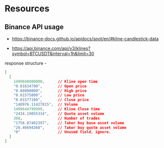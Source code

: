 # Resources

## Binance API usage

- https://binance-docs.github.io/apidocs/spot/en/#kline-candlestick-data

- https://api.binance.com/api/v3/klines?symbol=BTCUSDT&interval=1h&limit=30

response structure -

```json
[
  [
    1499040000000,      // Kline open time
    "0.01634790",       // Open price
    "0.80000000",       // High price
    "0.01575800",       // Low price
    "0.01577100",       // Close price
    "148976.11427815",  // Volume
    1499644799999,      // Kline Close time
    "2434.19055334",    // Quote asset volume
    308,                // Number of trades
    "1756.87402397",    // Taker buy base asset volume
    "28.46694368",      // Taker buy quote asset volume
    "0"                 // Unused field, ignore.
  ]
]
```